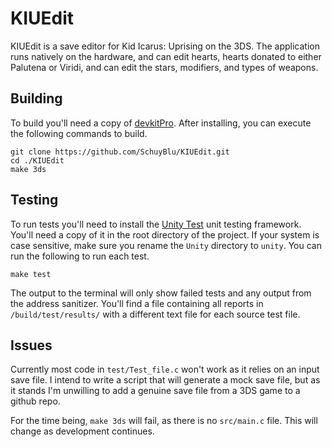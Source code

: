 # KIUEdit
KIUEdit is a save editor for Kid Icarus: Uprising on the 3DS. The application runs natively on the hardware, and can edit hearts, hearts donated to either Palutena or Viridi, and can edit the stars, modifiers, and types of weapons.

## Building
To build you'll need a copy of [devkitPro](https://devkitpro.org/wiki/Getting_Started). After installing, you can execute the following commands to build.
```
git clone https://github.com/SchuyBlu/KIUEdit.git
cd ./KIUEdit
make 3ds
```

## Testing
To run tests you'll need to install the  [Unity Test](https://github.com/ThrowTheSwitch/Unity) unit testing framework. You'll need a copy of it in the root directory of the project. If your system is case sensitive, make sure you rename the `Unity` directory to `unity`. You can run the following to run each test.
```
make test
```
The output to the terminal will only show failed tests and any output from the address sanitizer. You'll find a file containing all reports in `/build/test/results/` with a different text file for each source test file.

## Issues
Currently most code in `test/Test_file.c` won't work as it relies on an input save file. I intend to write a script that will generate a mock save file, but as it stands I'm unwilling to add a genuine save file from a 3DS game to a github repo.

For the time being, `make 3ds` will fail, as there is no `src/main.c` file. This will change as development continues.
